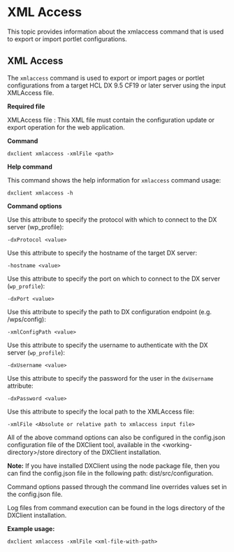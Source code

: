 # XML Access

This topic provides information about the xmlaccess command that is used to export or import portlet configurations.

## XML Access

The `xmlaccess` command is used to export or import pages or portlet configurations from a target HCL DX 9.5 CF19 or later server using the input XMLAccess file.

**Required file**

XMLAccess file : This XML file must contain the configuration update or export operation for the web application.

**Command**

```
dxclient xmlaccess -xmlFile <path>
```

**Help command**

This command shows the help information for `xmlaccess` command usage:

```
dxclient xmlaccess -h
```

**Command options**

Use this attribute to specify the protocol with which to connect to the DX server \(wp\_profile\):

```
-dxProtocol <value>
```

Use this attribute to specify the hostname of the target DX server:

```
-hostname <value>
```

Use this attribute to specify the port on which to connect to the DX server \(`wp_profile`\):

```
-dxPort <value>
```

Use this attribute to specify the path to DX configuration endpoint \(e.g. /wps/config\):

```
-xmlConfigPath <value>
```

Use this attribute to specify the username to authenticate with the DX server \(`wp_profile`\):

```
-dxUsername <value>
```

Use this attribute to specify the password for the user in the `dxUsername` attribute:

```
-dxPassword <value>
```

Use this attribute to specify the local path to the XMLAccess file:

```
-xmlFile <Absolute or relative path to xmlaccess input file>
```

All of the above command options can also be configured in the config.json configuration file of the DXClient tool, available in the <working-directory\>/store directory of the DXClient installation.

**Note:** If you have installed DXClient using the node package file, then you can find the config.json file in the following path: dist/src/configuration.

Command options passed through the command line overrides values set in the config.json file.

Log files from command execution can be found in the logs directory of the DXClient installation.

**Example usage:**

```
dxclient xmlaccess -xmlFile <xml-file-with-path>
```

